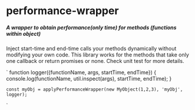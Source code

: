 # performance-wrapper

##### A wrapper to obtain performance(only time) for methods (functions within object)


Inject start-time and end-time calls your methods dynamically without modifying your own code. This library works for the methods that take only one callback or return promises or none. Check unit test for more details.

`
    function logger({functionName, args, startTime, endTime}) {
        console.log(functionName, util.inspect(args), startTime, endTime);
    }

    const myObj = applyPerformanceWrapper(new MyObject(1,2,3), 'myObj', logger);
`
